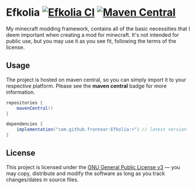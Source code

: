 # Efkolia [![Efkolia CI](https://github.com/Frontear/Efkolia/workflows/Efkolia%20CI/badge.svg)](https://github.com/Frontear/Efkolia/actions?query=workflow%3A%22Efkolia+CI%22) [![Maven Central](https://img.shields.io/maven-central/v/com.github.frontear/Efkolia.svg?label=Maven%20Central)](https://search.maven.org/search?q=g:%22com.github.frontear%22%20AND%20a:%22Efkolia%22)

My minecraft modding framework, contains all of the basic necessities that I deem important when creating a mod for minecraft. It's not intended for public use, but you may use it as you see fit, following the terms of the license.

## Usage

The project is hosted on maven central, so you can simply import it to your respective platform. Please see the **maven central** badge for more information.

```gradle
repositories {
    mavenCentral()
}

dependencies {
    implementation("com.github.frontear:Efkolia:+") // latest version
}
```

## License

This project is licensed under the [GNU General Public License v3](https://tldrlegal.com/license/gnu-general-public-license-v3-(gpl-3)) &#8212; you may copy, distribute and modify the software as long as you track changes/dates in source files.
